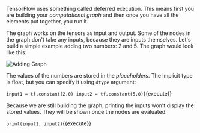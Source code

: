 TensorFlow uses something called deferred execution. This means first you are building your *computational graph* and then once you have all the elements put together, you run it.

The graph works on the tensors as input and output. Some of the nodes in the graph don't take any inputs, because they are inputs themselves. Let's build a simple example adding two numbers: 2 and 5. The graph would look like this:

<img src="tensorflow-core/assets/add-graph.png" alt="Adding Graph">

The values of the numbers are stored in the *placeholders*. The implicit type is float, but you can specify it using `dtype` argument:

`input1 = tf.constant(2.0)
input2 = tf.constant(5.0)`{{execute}}

Because we are still building the graph, printing the inputs won't display the stored values. They will be shown once the nodes are evaluated.

`print(input1, input2)`{{execute}}
